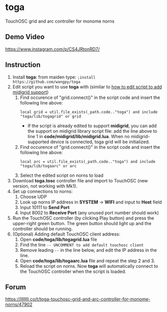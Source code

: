 
# toga
TouchOSC grid and arc controller for monome norns

## Demo Video
https://www.instagram.com/p/CS4JRtonRD7/

## Instruction
 1. Install **toga**: from maiden type: `;install https://github.com/wangpy/toga` 
 2. Edit script you want to use **toga** with (similar to [how to edit script to add midigrid support](https://norns.community/en/authors/jaggednz/midigrid#how-to-edit-a-script))
	1. Find occurence of "grid.connect()" in the script code and insert the following line above:
		```
		local grid = util.file_exists(_path.code.."toga") and include "toga/lib/togagrid" or grid
		```
		 - If the script is already edited to support **midigrid**, you can add the support on midigrid library script file: add the line above to line 1 in **code/midigrid/lib/midigrid.lua**. When no midigrid-supported device is connected, toga grid will be initialized.
	2. Find occurence of "grid.connect()"  in the script code and insert the following line above:
		```
		local arc = util.file_exists(_path.code.."toga") and include "toga/lib/togaarc" or arc
		```
	3. Select the edited script on norns to load
 3. Download **toga.tosc** controller file and import to TouchOSC (new version, not working with Mk1).
 4. Set up connections to norns:
	1. Choose UDP
	2. Look up norns IP address in **SYSTEM** -> **WIFI** and input to **Host** field
	3. Input 10111 to **Send Port**
	4. Input 8002 to **Receive Port** (any unused port number should work)
5. Run the TouchOSC controller (by clicking Play button)  and press the upper-right green button. The green button should light up and the controller should be running.
6. (Optional) Adding default TouchOSC client address:
	1. Open **code/toga/lib/togagrid.lua** file
	2. Find the line `-- UNCOMMENT to add default touchosc client`
	3. Remove leading `--` in the line below, and edit the IP address in the line.
	4. Open **code/toga/lib/togaarc.lua** file and repeat the step 2 and 3.
	5. Reload the script on norns. Now **toga** will automatically connect to the TouchOSC controller when the script is loaded.

## Forum
https://llllllll.co/t/toga-touchosc-grid-and-arc-controller-for-monome-norns/47902
